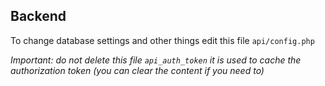 ## Backend

To change database settings and other things edit this file `api/config.php`

*Important: do not delete this file `api_auth_token` it is used to cache the authorization token (you can clear the content if you need to)*